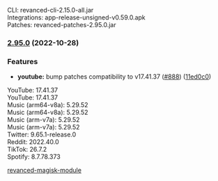 CLI: revanced-cli-2.15.0-all.jar  
Integrations: app-release-unsigned-v0.59.0.apk  
Patches: revanced-patches-2.95.0.jar  

### [2.95.0](https://github.com/revanced/revanced-patches/compare/v2.94.0...v2.95.0) (2022-10-28)
### Features
* **youtube:** bump patches compatibility to v17.41.37 ([#888](https://github.com/revanced/revanced-patches/issues/888)) ([11ed0c0](https://github.com/revanced/revanced-patches/commit/11ed0c0fb3236d87284806d2fa957699e908cc61))

  
YouTube: 17.41.37  
YouTube: 17.41.37  
Music (arm64-v8a): 5.29.52  
Music (arm64-v8a): 5.29.52  
Music (arm-v7a): 5.29.52  
Music (arm-v7a): 5.29.52  
Twitter: 9.65.1-release.0  
Reddit: 2022.40.0  
TikTok: 26.7.2  
Spotify: 8.7.78.373  

[revanced-magisk-module](https://github.com/j-hc/revanced-magisk-module)  
